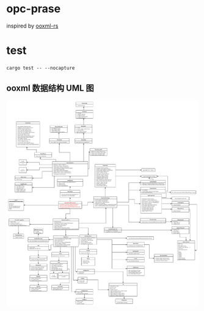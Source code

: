 # opc-prase

inspired by [ooxml-rs](https://github.com/zitsen/ooxml-rs)

# test

`cargo test -- --nocapture`

## ooxml 数据结构 UML 图

![图片](./resources/ooxml.svg)

